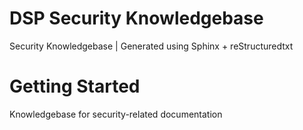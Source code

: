 # DSP Security Knowledgebase 

Security Knowledgebase | Generated using Sphinx + reStructuredtxt

# Getting Started 

Knowledgebase for security-related documentation 